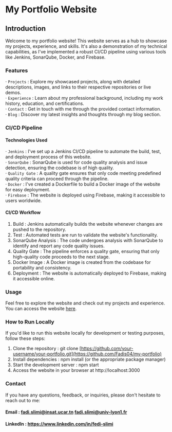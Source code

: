 # My Portfolio Website

## Introduction

Welcome to my portfolio website! This website serves as a hub to showcase my projects, experience, and skills. It's also a demonstration of my technical capabilities, as I've implemented a robust CI/CD pipeline using various tools like Jenkins, SonarQube, Docker, and Firebase.

### Features

· `Projects` : Explore my showcased projects, along with detailed descriptions, images, and links to their respective repositories or live demos.\
· `Experience` : Learn about my professional background, including my work history, education, and certifications.\
· `Contact` : Get in touch with me through the provided contact information.\
· `Blog` : Discover my latest insights and thoughts through my blog section.

### CI/CD Pipeline
#### Technologies Used
· `Jenkins` : I've set up a Jenkins CI/CD pipeline to automate the build, test, and deployment process of this website.\
· `SonarQube` : SonarQube is used for code quality analysis and issue detection, ensuring the codebase is of high quality.\
· `Quality Gate` : A quality gate ensures that only code meeting predefined quality criteria can proceed through the pipeline.\
· `Docker` : I've created a Dockerfile to build a Docker image of the website for easy deployment.\
· `Firebase` : The website is deployed using Firebase, making it accessible to users worldwide.

#### CI/CD Workflow

1) Build : Jenkins automatically builds the website whenever changes are pushed to the repository.
2) Test : Automated tests are run to validate the website's functionality.
3) SonarQube Analysis : The code undergoes analysis with SonarQube to identify and report any code quality issues.
4) Quality Gate : The pipeline enforces a quality gate, ensuring that only high-quality code proceeds to the next stage.
5) Docker Image : A Docker image is created from the codebase for portability and consistency.
6) Deployment : The website is automatically deployed to Firebase, making it accessible online.

### Usage

Feel free to explore the website and check out my projects and experience. You can access the website [here](https://my-protfolio-99553.web.app/).

### How to Run Locally

If you'd like to run this website locally for development or testing purposes, follow these steps:

1) Clone the repository : git clone [https://github.com/your-username/your-portfolio.git](https://github.com/Fadis04/my-portfolio)
2) Install dependencies : npm install (or the appropriate package manager)
3) Start the development server : npm start
4) Access the website in your browser at http://localhost:3000

### Contact

If you have any questions, feedback, or inquiries, please don't hesitate to reach out to me:

#### Email : fadi.slimi@insat.ucar.tn fadi.slimi@univ-lyon1.fr
#### LinkedIn : https://www.linkedin.com/in/fedi-slimi



